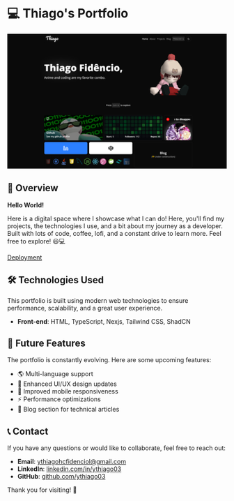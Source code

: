 # 💻 Thiago's Portfolio

![Portfolio home page](./public/assets/portfolio.png)

## 🌟 Overview

**Hello World!**

Here is a digital space where I showcase what I can do! Here, you'll find my projects, the technologies I use, and a bit about my journey as a developer. Built with lots of code, coffee, lofi, and a constant drive to learn more. Feel free to explore! 😃💻

[Deployment](https://thiagof.com)

## 🛠️ Technologies Used

This portfolio is built using modern web technologies to ensure performance, scalability, and a great user experience.

- **Front-end**: HTML, TypeScript, Nexjs, Tailwind CSS, ShadCN
<!-- - **Back-end**: Node.js, Express, NestJS, Java, Spring Boot
- **Databases**: MySQL, Firebase Firestore
- **DevOps & Tools**: Docker, Git, CI/CD, Jest, Vite -->

## 🚀 Future Features

The portfolio is constantly evolving. Here are some upcoming features:

- 🌎 Multi-language support
- 🎨 Enhanced UI/UX design updates
- 📱 Improved mobile responsiveness
- ⚡ Performance optimizations
- 📝 Blog section for technical articles

## 📞 Contact

If you have any questions or would like to collaborate, feel free to reach out:

- **Email**: [ythiagohcfidenciol@gmail.com](mailto:ythiagohcfidencio@gmail.com)
- **LinkedIn**: [linkedin.com/in/ythiago03](https://www.linkedin.com/in/ythiago03/)
- **GitHub**: [github.com/ythiago03](https://github.com/ythiago03)

Thank you for visiting! 🚀
